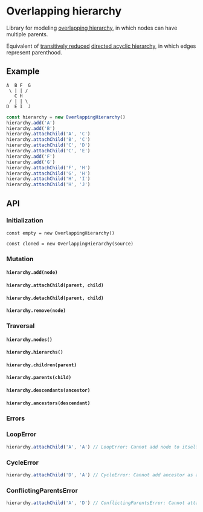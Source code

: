 # Overlapping hierarchy

Library for modeling [overlapping hierarchy](https://en.wikipedia.org/wiki/Hierarchy#Degree_of_branching), in which nodes can have multiple parents.

Equivalent of [transitively reduced](https://en.wikipedia.org/wiki/Transitive_reduction) [directed acyclic hierarchy](https://en.wikipedia.org/wiki/Directed_acyclic_hierarchy), in which edges represent parenthood.

## Example

```text
A  B F  G
 \ | | /
   C H
 / | | \
D  E I  J
```

```typescript
const hierarchy = new OverlappingHierarchy()
hierarchy.add('A')
hierarchy.add('B')
hierarchy.attachChild('A', 'C')
hierarchy.attachChild('B', 'C')
hierarchy.attachChild('C', 'D')
hierarchy.attachChild('C', 'E')
hierarchy.add('F')
hierarchy.add('G')
hierarchy.attachChild('F', 'H')
hierarchy.attachChild('G', 'H')
hierarchy.attachChild('H', 'I')
hierarchy.attachChild('H', 'J')
```

## API

### Initialization

`const empty = new OverlappingHierarchy()`

`const cloned = new OverlappingHierarchy(source)`

### Mutation

#### `hierarchy.add(node)`
#### `hierarchy.attachChild(parent, child)`
#### `hierarchy.detachChild(parent, child)`
#### `hierarchy.remove(node)`

### Traversal

#### `hierarchy.nodes()`
#### `hierarchy.hierarchs()`
#### `hierarchy.children(parent)`
#### `hierarchy.parents(child)`
#### `hierarchy.descendants(ancestor)`
#### `hierarchy.ancestors(descendant)`

### Errors

### LoopError

```typescript
hierarchy.attachChild('A', 'A') // LoopError: Cannot add node to itself
```

### CycleError

```typescript
hierarchy.attachChild('D', 'A') // CycleError: Cannot add ancestor as a child
```

### ConflictingParentsError

```typescript
hierarchy.attachChild('A', 'D') // ConflictingParentsError: Cannot attach child to parent's ancestor
```
